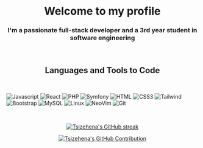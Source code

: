<h1 align="center">Welcome to my profile</h1>
<h3 align="center">I'm a passionate full-stack developer and a 3rd year student in software engineering</h3>
<br/>
<h2 align="center">Languages and Tools to Code</h2>
<br/>

![Javascript](https://img.shields.io/badge/Javascript-F0DB4F?style=for-the-badge&labelColor=black&logo=javascript&logoColor=F0DB4F)
![React](https://img.shields.io/badge/-React-61DBFB?style=for-the-badge&labelColor=black&logo=react&logoColor=61DBFB)
![PHP](https://img.shields.io/badge/php-2E7EEA?style=for-the-badge&logo=php&logoColor=white)
![Symfony](https://img.shields.io/badge/symfony-000000?style=for-the-badge&logo=symfony&logoColor=white)
![HTML](https://img.shields.io/badge/HTML5-E34F26?style=for-the-badge&logo=html5&logoColor=white)
![CSS3](https://img.shields.io/badge/CSS3-1572B6?style=for-the-badge&logo=css3&logoColor=white)
![Tailwind](https://img.shields.io/badge/Tailwind_CSS-092749?style=for-the-badge&logo=tailwindcss&logoColor=06B6D4&labelColor=000000)
![Bootstrap](https://img.shields.io/badge/Bootstrap-563D7C?style=for-the-badge&logo=bootstrap&logoColor=white)
![MySQL](https://img.shields.io/badge/MySQL-593D88?style=for-the-badge&logo=mysql&logoColor=white)
![Linux](https://img.shields.io/badge/Linux-FF4154?style=for-the-badge&logo=linux&logoColor=white)
![NeoVim](https://img.shields.io/badge/Sonic_Neovim-0078d7?style=for-the-badge&logo=sonic%20neovim&logoColor=white)
![Git](https://img.shields.io/badge/Git-F05032?style=for-the-badge&logo=git&logoColor=white)

<br/>

<p align="center">
  <a href="https://github.com/tsizehena223">
    <img src="https://github-readme-streak-stats.herokuapp.com/?user=tsizehena223&theme=radical&border=7F3FBF&background=0D1117" alt="Tsizehena's GitHub streak"/>
  </a>
</p>

<p align="center">
  <a href="https://github.com/tsizehena223">
    <img src="https://github-profile-summary-cards.vercel.app/api/cards/profile-details?username=tsizehena223&theme=radical" alt="Tsizehena's GitHub Contribution"/>
  </a>
</p> 
